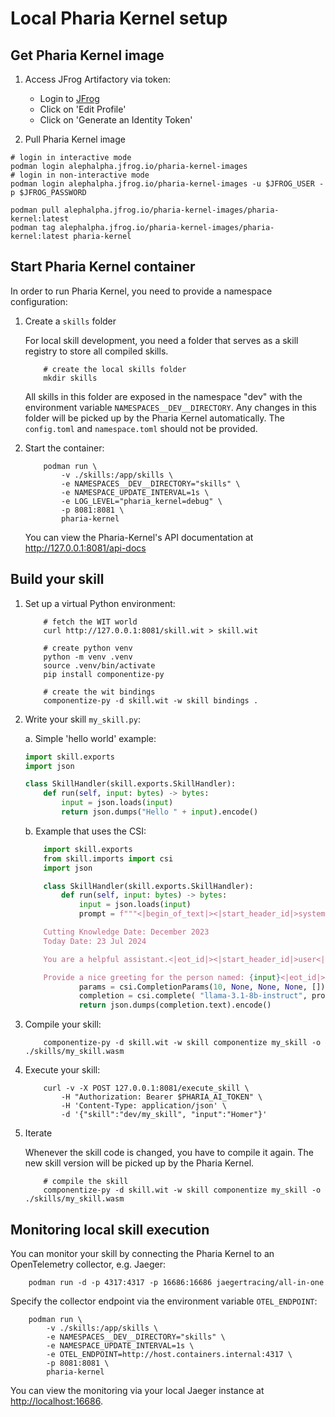 
# Local Pharia Kernel setup

## Get Pharia Kernel image

1. Access JFrog Artifactory via token:
    * Login to [JFrog](https://alephalpha.jfrog.io/ui/login/)
    * Click on 'Edit Profile'
    * Click on 'Generate an Identity Token'

2. Pull Pharia Kernel image

```shell
# login in interactive mode
podman login alephalpha.jfrog.io/pharia-kernel-images
# login in non-interactive mode
podman login alephalpha.jfrog.io/pharia-kernel-images -u $JFROG_USER -p $JFROG_PASSWORD

podman pull alephalpha.jfrog.io/pharia-kernel-images/pharia-kernel:latest
podman tag alephalpha.jfrog.io/pharia-kernel-images/pharia-kernel:latest pharia-kernel
```

## Start Pharia Kernel container

In order to run Pharia Kernel, you need to provide a namespace configuration:

1. Create a `skills` folder

    For local skill development, you need a folder that serves as a skill registry to store all compiled skills.

    ```shell
        # create the local skills folder
        mkdir skills
    ```

    All skills in this folder are exposed in the namespace "dev" with the environment variable `NAMESPACES__DEV__DIRECTORY`.
    Any changes in this folder will be picked up by the Pharia Kernel automatically. The `config.toml` and `namespace.toml` should not be provided.

2. Start the container:

    ```shell
        podman run \
            -v ./skills:/app/skills \
            -e NAMESPACES__DEV__DIRECTORY="skills" \
            -e NAMESPACE_UPDATE_INTERVAL=1s \
            -e LOG_LEVEL="pharia_kernel=debug" \
            -p 8081:8081 \
            pharia-kernel
    ```

    You can view the Pharia-Kernel's API documentation at <http://127.0.0.1:8081/api-docs>

## Build your skill

1. Set up a virtual Python environment:

    ```shell
        # fetch the WIT world
        curl http://127.0.0.1:8081/skill.wit > skill.wit

        # create python venv
        python -m venv .venv
        source .venv/bin/activate
        pip install componentize-py

        # create the wit bindings
        componentize-py -d skill.wit -w skill bindings .
    ```

2. Write your skill `my_skill.py`:

    a. Simple 'hello world' example:

    ```python
    import skill.exports
    import json

    class SkillHandler(skill.exports.SkillHandler):
        def run(self, input: bytes) -> bytes:
            input = json.loads(input)
            return json.dumps("Hello " + input).encode()
    ```

    b. Example that uses the CSI:

    ```python
        import skill.exports
        from skill.imports import csi
        import json

        class SkillHandler(skill.exports.SkillHandler):
            def run(self, input: bytes) -> bytes:
                input = json.loads(input)
                prompt = f"""<|begin_of_text|><|start_header_id|>system<|end_header_id|>

        Cutting Knowledge Date: December 2023
        Today Date: 23 Jul 2024

        You are a helpful assistant.<|eot_id|><|start_header_id|>user<|end_header_id|>

        Provide a nice greeting for the person named: {input}<|eot_id|><|start_header_id|>assistant<|end_header_id|>"""
                params = csi.CompletionParams(10, None, None, None, [])
                completion = csi.complete( "llama-3.1-8b-instruct", prompt, params)
                return json.dumps(completion.text).encode()
    ```

3. Compile your skill:

    ```shell
        componentize-py -d skill.wit -w skill componentize my_skill -o ./skills/my_skill.wasm
    ```

4. Execute your skill:

    ```shell
        curl -v -X POST 127.0.0.1:8081/execute_skill \
            -H "Authorization: Bearer $PHARIA_AI_TOKEN" \
            -H 'Content-Type: application/json' \
            -d '{"skill":"dev/my_skill", "input":"Homer"}'
    ```

5. Iterate

    Whenever the skill code is changed, you have to compile it again. The new skill version will be picked up by the Pharia Kernel.

    ```shell
        # compile the skill
        componentize-py -d skill.wit -w skill componentize my_skill -o ./skills/my_skill.wasm
    ```

## Monitoring local skill execution

You can monitor your skill by connecting the Pharia Kernel to an OpenTelemetry collector, e.g. Jaeger:

```shell
    podman run -d -p 4317:4317 -p 16686:16686 jaegertracing/all-in-one
```

Specify the collector endpoint via the environment variable `OTEL_ENDPOINT`:

```shell
    podman run \
        -v ./skills:/app/skills \
        -e NAMESPACES__DEV__DIRECTORY="skills" \
        -e NAMESPACE_UPDATE_INTERVAL=1s \
        -e OTEL_ENDPOINT=http://host.containers.internal:4317 \
        -p 8081:8081 \
        pharia-kernel
```

You can view the monitoring via your local Jaeger instance at <http://localhost:16686>.
